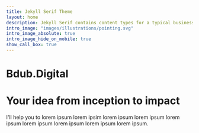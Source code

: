 ```yaml
---
title: Jekyll Serif Theme
layout: home
description: Jekyll Serif contains content types for a typical business website. The theme is fully responsive, blazing fast and artfully illustrated.
intro_image: "images/illustrations/pointing.svg"
intro_image_absolute: true
intro_image_hide_on_mobile: true
show_call_box: true
---
```


# Bdub.Digital
# Your idea from inception to impact

I'll help you to lorem ipsum lorem ipsim lorem ipsum lorem ipsum lorem ipsum lorem ipsum lorem ipsum lorem ipsum lorem ipsum.
